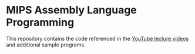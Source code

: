 # MIPS Assembly Language Programming

This repository contains the code referenced in the [YouTube lecture videos](https://www.youtube.com/channel/UC4ls2cPrXHfEO_oTHZcCclA) and additional sample programs.
